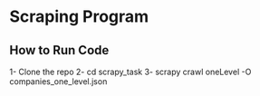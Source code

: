 # Scraping Program

## How to Run Code

1- Clone the repo
2- cd scrapy_task
3- scrapy crawl oneLevel -O companies_one_level.json
